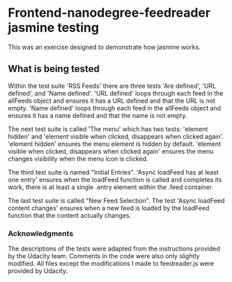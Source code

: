 # Frontend-nanodegree-feedreader jasmine testing

This was an exercise designed to demonstrate how jasmine works.

## What is being tested
Within the test suite 'RSS Feeds' there are three tests 'Are defined', 'URL defined', and 'Name defined'.
'URL defined' loops through each feed in the allFeeds object and ensures it has a URL defined and that the URL is not empty.
'Name defined' loops through each feed in the allFeeds object and ensures it has a name defined and that the name is not empty.

The next test suite is called 'The menu' which has two tests: 'element hidden' and 'element visible when clicked, disappears when clicked again'.
'element hidden' ensures the menu element is hidden by default.
'element visible when clicked, disappears when clicked again' ensures the menu changes visibility when the menu icon is clicked.

The third test suite is named "Initial Entries".
'Async loadFeed has at least one entry' ensures when the loadFeed function is called and completes its work, there is at least a single .entry element within the .feed container.

The last test suite is called "New Feed Selection".
The test 'Async loadFeed content changes' ensures when a new feed is loaded by the loadFeed function that the content actually changes.

### Acknowledgments

The descriptions of the tests were adapted from the instructions provided by the Udacity team. Comments in the code were also only slightly modified. All files except the modifications I made to feedreader.js were provided by Udacity.   
